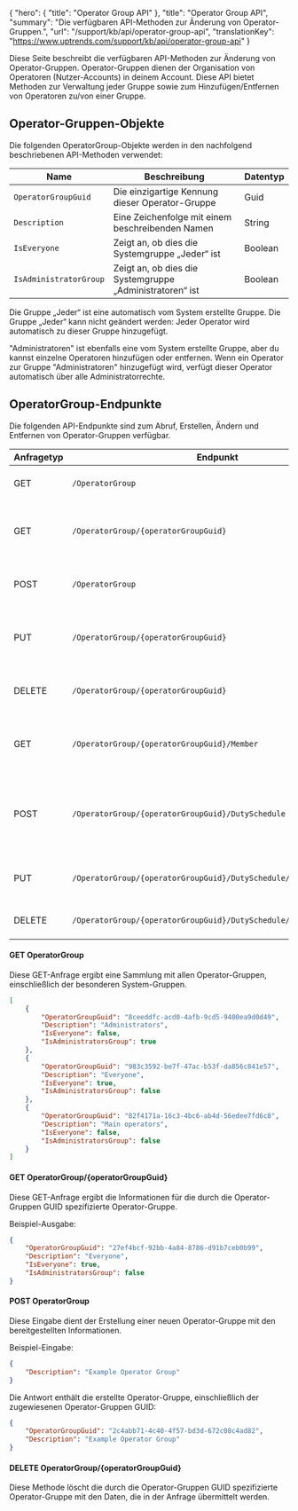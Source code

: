 {
  "hero": {
    "title": "Operator Group API"
  },
  "title": "Operator Group API",
  "summary": "Die verfügbaren API-Methoden zur Änderung von Operator-Gruppen.",
  "url": "/support/kb/api/operator-group-api",
  "translationKey": "https://www.uptrends.com/support/kb/api/operator-group-api"
}

Diese Seite beschreibt die verfügbaren API-Methoden zur Änderung von Operator-Gruppen. Operator-Gruppen dienen der Organisation von Operatoren (Nutzer-Accounts) in deinem Account. Diese API bietet Methoden zur Verwaltung jeder Gruppe sowie zum Hinzufügen/Entfernen von Operatoren zu/von einer Gruppe.

## Operator-Gruppen-Objekte

Die folgenden OperatorGroup-Objekte werden in den nachfolgend beschriebenen API-Methoden verwendet:

| Name                   | Beschreibung                                                 | Datentyp |
|------------------------|-------------------------------------------------------------|-----------|
| `OperatorGroupGuid`    | Die einzigartige Kennung dieser Operator-Gruppe              | Guid      |
| `Description`          | Eine Zeichenfolge mit einem beschreibenden Namen                     | String    |
| `IsEveryone`           | Zeigt an, ob dies die Systemgruppe „Jeder“ ist      | Boolean   |
| `IsAdministratorGroup` | Zeigt an, ob dies die Systemgruppe „Administratoren“ ist | Boolean   |

Die Gruppe „Jeder“ ist eine automatisch vom System erstellte Gruppe. Die Gruppe „Jeder“ kann nicht geändert werden: Jeder Operator wird automatisch zu dieser Gruppe hinzugefügt.

"Administratoren" ist ebenfalls eine vom System erstellte Gruppe, aber du kannst einzelne Operatoren hinzufügen oder entfernen. Wenn ein Operator zur Gruppe "Administratoren" hinzugefügt wird, verfügt dieser Operator automatisch über alle Administratorrechte.

## OperatorGroup-Endpunkte

Die folgenden API-Endpunkte sind zum Abruf, Erstellen, Ändern und Entfernen von Operator-Gruppen verfügbar.

| Anfragetyp | Endpunkt                                                           | Einsatz                                                         |
|--------------|--------------------------------------------------------------------|---------------------------------------------------------------|
| GET          | `/OperatorGroup`                                                   | Ruft alle Operator-Gruppen ab                                     |
| GET          | `/OperatorGroup/{operatorGroupGuid}`                               | Ruft Informationen zu einer Operator-Gruppe ab                        |
| POST         | `/OperatorGroup`                                                   | Erstellt eine neue Operator-Gruppe                                 |
| PUT          | `/OperatorGroup/{operatorGroupGuid}`                               | Aktualisiert eine bestehende Operator-Gruppe                           |
| DELETE       | `/OperatorGroup/{operatorGroupGuid}`                               | Löscht eine bestehende Operator-Gruppe                           |
| GET          | `/OperatorGroup/{operatorGroupGuid}/Member`                        | Ruft den Dienstplan eines bestehenden Operators ab             |
| POST         | `/OperatorGroup/{operatorGroupGuid}/DutySchedule`                  | Fügt einen Dienstplan für alle Operatoren in der angegebenen Gruppe hinzu |
| PUT          | `/OperatorGroup/{operatorGroupGuid}/DutySchedule/{dutyScheduleId}` | Aktualisiert den angegebenen Dienstplan                          |
| DELETE       | `/OperatorGroup/{operatorGroupGuid}/DutySchedule/{dutyScheduleId}` | Löscht den angegebenen Dienstplan                          |

#### GET OperatorGroup

Diese GET-Anfrage ergibt eine Sammlung mit allen Operator-Gruppen, einschließlich der besonderen System-Gruppen.

```json
[
    {
        "OperatorGroupGuid": "8ceeddfc-acd0-4afb-9cd5-9400ea9d0d49",
        "Description": "Administrators",
        "IsEveryone": false,
        "IsAdministratorsGroup": true
    },
    {
        "OperatorGroupGuid": "983c3592-be7f-47ac-b53f-da856c841e57",
        "Description": "Everyone",
        "IsEveryone": true,
        "IsAdministratorsGroup": false
    },
    {
        "OperatorGroupGuid": "82f4171a-16c3-4bc6-ab4d-56edee7fd6c8",
        "Description": "Main operators",
        "IsEveryone": false,
        "IsAdministratorsGroup": false
    }
]
```

#### GET OperatorGroup/{operatorGroupGuid}

Diese GET-Anfrage ergibt die Informationen für die durch die Operator-Gruppen GUID spezifizierte Operator-Gruppe.

Beispiel-Ausgabe:

```json
{
    "OperatorGroupGuid": "27ef4bcf-92bb-4a84-8786-d91b7ceb0b99",
    "Description": "Everyone",
    "IsEveryone": true,
    "IsAdministratorsGroup": false
}
```

#### POST OperatorGroup

Diese Eingabe dient der Erstellung einer neuen Operator-Gruppe mit den bereitgestellten Informationen.

Beispiel-Eingabe:

```json
{
    "Description": "Example Operator Group"
} 
```

Die Antwort enthält die erstellte Operator-Gruppe, einschließlich der zugewiesenen Operator-Gruppen GUID:

```json
{
    "OperatorGroupGuid": "2c4abb71-4c40-4f57-bd3d-672c08c4ad82",
    "Description": "Example Operator Group"
} 
```


#### DELETE OperatorGroup/{operatorGroupGuid}

Diese Methode löscht die durch die Operator-Gruppen GUID spezifizierte Operator-Gruppe mit den Daten, die in der Anfrage übermittelt werden.
